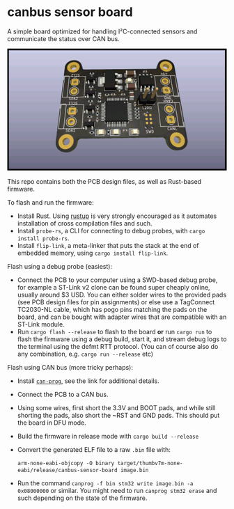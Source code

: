 # canbus sensor board

A simple board optimized for handling I²C-connected sensors and communicate the status over CAN bus.

![PCB render](./render.png)

This repo contains both the PCB design files, as well as Rust-based firmware.

To flash and run the firmware:

  * Install Rust.  Using [rustup](https://rustup.rs/) is very strongly encouraged as it automates
    installation of cross compilation files and such.
  * Install `probe-rs`, a CLI for connecting to debug probes, with `cargo install probe-rs`.
  * Install `flip-link`, a meta-linker that puts the stack at the end of embedded memory, using
    `cargo install flip-link`.

Flash using a debug probe (easiest):

  * Connect the PCB to your computer using a SWD-based debug probe, for example a ST-Link v2 clone
    can be found super cheaply online, usually around $3 USD.  You can either solder wires to the
    provided pads (see PCB design files for pin assignments) or else use a TagConnect TC2030-NL
    cable, which has pogo pins matching the pads on the board, and can be bought with adapter wires
    that are compatible with an ST-Link module.
  * Run `cargo flash --release` to flash to the board **or** run `cargo run` to flash the firmware
    using a debug build, start it, and stream debug logs to the terminal using the defmt RTT
    protocol. (You can of course also do any combination, e.g. `cargo run --release` etc)

Flash using CAN bus (more tricky perhaps):

  * Install [`can-prog`](https://github.com/marcinbor85/can-Prog), see the link for additional
    details.
  * Connect the PCB to a CAN bus.
  * Using some wires, first short the 3.3V and BOOT pads, and while still shorting the pads, also
    short the ~RST and GND pads.  This should put the board in DFU mode.
  * Build the firmware in release mode with `cargo build --release`
  * Convert the generated ELF file to a raw `.bin` file with:
    ```
    arm-none-eabi-objcopy -O binary target/thumbv7m-none-eabi/release/canbus-sensor-board image.bin
    ```

  * Run the command `canprog -f bin stm32 write image.bin -a 0x08000000` or similar. You might need
    to run `canprog stm32 erase` and such depending on the state of the firmware.
